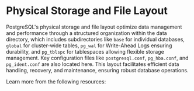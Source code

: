 # Physical Storage and File Layout

PostgreSQL's physical storage and file layout optimize data management and performance through a structured organization within the data directory, which includes subdirectories like `base` for individual databases, `global` for cluster-wide tables, `pg_wal` for Write-Ahead Logs ensuring durability, and `pg_tblspc` for tablespaces allowing flexible storage management. Key configuration files like `postgresql.conf`, `pg_hba.conf`, and `pg_ident.conf` are also located here. This layout facilitates efficient data handling, recovery, and maintenance, ensuring robust database operations.

Learn more from the following resources:

